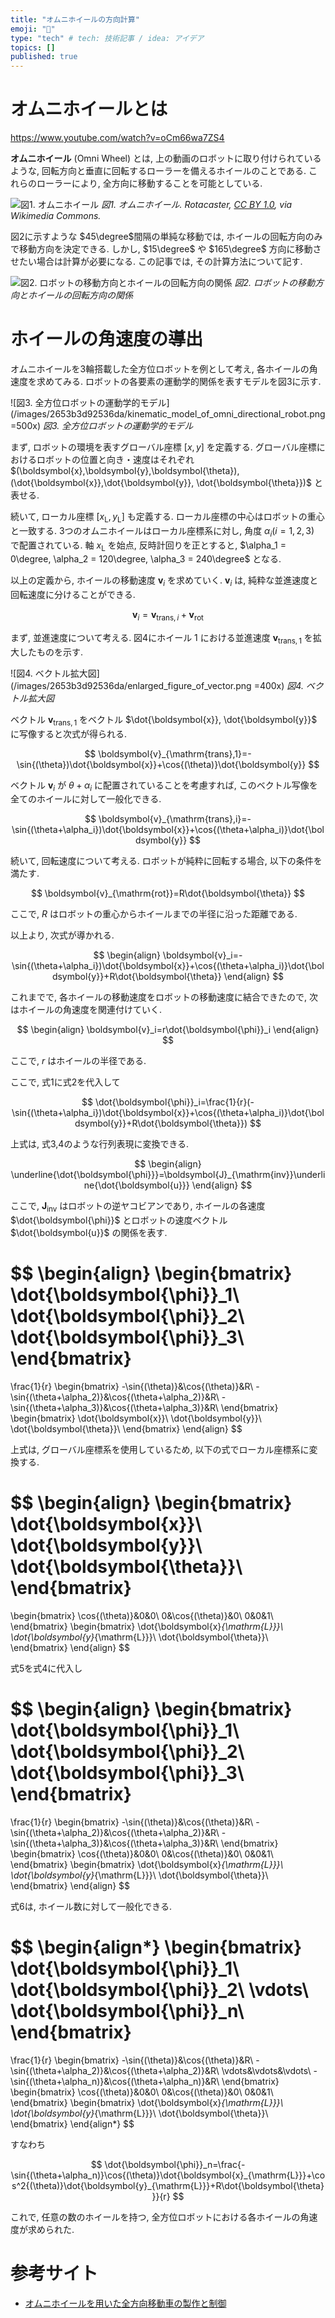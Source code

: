 ```yaml
---
title: "オムニホイールの方向計算"
emoji: "🧮"
type: "tech" # tech: 技術記事 / idea: アイデア
topics: []
published: true
---
```


# オムニホイールとは

https://www.youtube.com/watch?v=oCm66wa7ZS4

**オムニホイール** (Omni Wheel) とは, 上の動画のロボットに取り付けられているような, 回転方向と垂直に回転するローラーを備えるホイールのことである. これらのローラーにより, 全方向に移動することを可能としている.

![図1. オムニホイール](https://upload.wikimedia.org/wikipedia/commons/e/e3/Triple_Rotacaster_commercial_industrial_omni_wheel.jpg)
*図1. オムニホイール. Rotacaster, [CC BY 1.0](https://creativecommons.org/licenses/by/1.0), via Wikimedia Commons.*

図2に示すような $45\degree$間隔の単純な移動では, ホイールの回転方向のみで移動方向を決定できる. しかし, $15\degree$ や $165\degree$ 方向に移動させたい場合は計算が必要になる. この記事では, その計算方法について記す.

![図2. ロボットの移動方向とホイールの回転方向の関係](/images/2653b3d92536da/simple_movement.png)
*図2. ロボットの移動方向とホイールの回転方向の関係*

# ホイールの角速度の導出

オムニホイールを3輪搭載した全方位ロボットを例として考え, 各ホイールの角速度を求めてみる. ロボットの各要素の運動学的関係を表すモデルを図3に示す.

<!-- begin ignore -->
![図3. 全方位ロボットの運動学的モデル](/images/2653b3d92536da/kinematic_model_of_omni_directional_robot.png =500x)
*図3. 全方位ロボットの運動学的モデル*

まず, ロボットの環境を表すグローバル座標 $[x,y]$ を定義する. グローバル座標におけるロボットの位置と向き・速度はそれぞれ $(\boldsymbol{x},\boldsymbol{y},\boldsymbol{\theta}), (\dot{\boldsymbol{x}},\dot{\boldsymbol{y}}, \dot{\boldsymbol{\theta}})$ と表せる.

続いて, ローカル座標 $[x_{\mathrm{L}},y_{\mathrm{L}}]$ も定義する. ローカル座標の中心はロボットの重心と一致する. 3つのオムニホイールはローカル座標系に対し, 角度 $\alpha_i (i=1,2,3)$ で配置されている. 軸 $x_{\mathrm{L}}$ を始点, 反時計回りを正とすると, $\alpha_1 = 0\degree, \alpha_2 = 120\degree, \alpha_3 = 240\degree$ となる.
<!-- end ignore -->

以上の定義から, ホイールの移動速度 $\boldsymbol{v}_i$ を求めていく. $\boldsymbol{v}_i$ は, 純粋な並進速度と回転速度に分けることができる.

$$
\boldsymbol{v}_i=\boldsymbol{v}_{\mathrm{trans},i}+\boldsymbol{v}_{\mathrm{rot}}
$$

まず, 並進速度について考える. 図4にホイール $1$ における並進速度 $\boldsymbol{v}_{\mathrm{trans},1}$ を拡大したものを示す.

<!-- begin ignore -->
![図4. ベクトル拡大図](/images/2653b3d92536da/enlarged_figure_of_vector.png =400x)
*図4. ベクトル拡大図*

ベクトル $\boldsymbol{v}_{\mathrm{trans},1}$ をベクトル $\dot{\boldsymbol{x}}, \dot{\boldsymbol{y}}$ に写像すると次式が得られる.
<!-- end ignore -->

$$
\boldsymbol{v}_{\mathrm{trans},1}=-\sin{(\theta})\dot{\boldsymbol{x}}+\cos{(\theta)}\dot{\boldsymbol{y}}
$$

ベクトル $\boldsymbol{v}_i$ が $\theta+\alpha_i$ に配置されていることを考慮すれば, このベクトル写像を全てのホイールに対して一般化できる.

$$
\boldsymbol{v}_{\mathrm{trans},i}=-\sin{(\theta+\alpha_i})\dot{\boldsymbol{x}}+\cos{(\theta+\alpha_i)}\dot{\boldsymbol{y}}
$$

続いて, 回転速度について考える. ロボットが純粋に回転する場合, 以下の条件を満たす.

$$
\boldsymbol{v}_{\mathrm{rot}}=R\dot{\boldsymbol{\theta}}
$$

ここで, $R$ はロボットの重心からホイールまでの半径に沿った距離である.

以上より, 次式が導かれる.

$$
\begin{align}
   \boldsymbol{v}_i=-\sin{(\theta+\alpha_i})\dot{\boldsymbol{x}}+\cos{(\theta+\alpha_i)}\dot{\boldsymbol{y}}+R\dot{\boldsymbol{\theta}}
\end{align}
$$

これまでで, 各ホイールの移動速度をロボットの移動速度に結合できたので, 次はホイールの角速度を関連付けていく.

$$
\begin{align}
   \boldsymbol{v}_i=r\dot{\boldsymbol{\phi}}_i
\end{align}
$$

ここで, $r$ はホイールの半径である.

<!-- begin ignore -->
ここで, 式1に式2を代入して
<!-- end ignore -->

$$
\dot{\boldsymbol{\phi}}_i=\frac{1}{r}(-\sin{(\theta+\alpha_i})\dot{\boldsymbol{x}}+\cos{(\theta+\alpha_i)}\dot{\boldsymbol{y}}+R\dot{\boldsymbol{\theta}})
$$

上式は, 式3,4のような行列表現に変換できる.

$$
\begin{align}
   \underline{\dot{\boldsymbol{\phi}}}=\boldsymbol{J}_{\mathrm{inv}}\underline{\dot{\boldsymbol{u}}}
\end{align}
$$

<!-- begin ignore -->
ここで, $\boldsymbol{J}_{\mathrm{inv}}$ はロボットの逆ヤコビアンであり, ホイールの各速度 $\dot{\boldsymbol{\phi}}$ とロボットの速度ベクトル $\dot{\boldsymbol{u}}$ の関係を表す.
<!-- end ignore -->

$$
\begin{align}
   \begin{bmatrix}
      \dot{\boldsymbol{\phi}}_1\\
      \dot{\boldsymbol{\phi}}_2\\
      \dot{\boldsymbol{\phi}}_3\\
   \end{bmatrix}
   =
   \frac{1}{r}
   \begin{bmatrix}
      -\sin{(\theta)}&\cos{(\theta)}&R\\
      -\sin{(\theta+\alpha_2)}&\cos{(\theta+\alpha_2)}&R\\
      -\sin{(\theta+\alpha_3)}&\cos{(\theta+\alpha_3)}&R\\
   \end{bmatrix}
   \begin{bmatrix}
      \dot{\boldsymbol{x}}\\
      \dot{\boldsymbol{y}}\\
      \dot{\boldsymbol{\theta}}\\
   \end{bmatrix}
\end{align}
$$

上式は, グローバル座標系を使用しているため, 以下の式でローカル座標系に変換する.

$$
\begin{align}
   \begin{bmatrix}
      \dot{\boldsymbol{x}}\\
      \dot{\boldsymbol{y}}\\
      \dot{\boldsymbol{\theta}}\\
   \end{bmatrix}
   =
   \begin{bmatrix}
      \cos{(\theta)}&0&0\\
      0&\cos{(\theta)}&0\\
      0&0&1\\
   \end{bmatrix}
   \begin{bmatrix}
      \dot{\boldsymbol{x}_{\mathrm{L}}}\\
      \dot{\boldsymbol{y}_{\mathrm{L}}}\\
      \dot{\boldsymbol{\theta}}\\
   \end{bmatrix}
\end{align}
$$

<!-- begin ignore -->
式5を式4に代入し
<!-- end ignore -->

$$
\begin{align}
   \begin{bmatrix}
      \dot{\boldsymbol{\phi}}_1\\
      \dot{\boldsymbol{\phi}}_2\\
      \dot{\boldsymbol{\phi}}_3\\
   \end{bmatrix}
   =
   \frac{1}{r}
   \begin{bmatrix}
      -\sin{(\theta)}&\cos{(\theta)}&R\\
      -\sin{(\theta+\alpha_2)}&\cos{(\theta+\alpha_2)}&R\\
      -\sin{(\theta+\alpha_3)}&\cos{(\theta+\alpha_3)}&R\\
   \end{bmatrix}
   \begin{bmatrix}
      \cos{(\theta)}&0&0\\
      0&\cos{(\theta)}&0\\
      0&0&1\\
   \end{bmatrix}
   \begin{bmatrix}
      \dot{\boldsymbol{x}_{\mathrm{L}}}\\
      \dot{\boldsymbol{y}_{\mathrm{L}}}\\
      \dot{\boldsymbol{\theta}}\\
   \end{bmatrix}
\end{align}
$$

式6は, ホイール数に対して一般化できる.

$$
\begin{align*}
   \begin{bmatrix}
      \dot{\boldsymbol{\phi}}_1\\
      \dot{\boldsymbol{\phi}}_2\\
      \vdots\\
      \dot{\boldsymbol{\phi}}_n\\
   \end{bmatrix}
   =
   \frac{1}{r}
   \begin{bmatrix}
      -\sin{(\theta)}&\cos{(\theta)}&R\\
      -\sin{(\theta+\alpha_2)}&\cos{(\theta+\alpha_2)}&R\\
      \vdots&\vdots&\vdots\\
      -\sin{(\theta+\alpha_n)}&\cos{(\theta+\alpha_n)}&R\\
   \end{bmatrix}
   \begin{bmatrix}
      \cos{(\theta)}&0&0\\
      0&\cos{(\theta)}&0\\
      0&0&1\\
   \end{bmatrix}
   \begin{bmatrix}
      \dot{\boldsymbol{x}_{\mathrm{L}}}\\
      \dot{\boldsymbol{y}_{\mathrm{L}}}\\
      \dot{\boldsymbol{\theta}}\\
   \end{bmatrix}
\end{align*}
$$

<!-- begin ignore -->
すなわち
<!-- end ignore -->

$$
\dot{\boldsymbol{\phi}}_n=\frac{-\sin{(\theta+\alpha_n)}\cos{(\theta)}\dot{\boldsymbol{x}_{\mathrm{L}}}+\cos^2{(\theta)}\dot{\boldsymbol{y}_{\mathrm{L}}}+R\dot{\boldsymbol{\theta}}}{r}
$$

これで, 任意の数のホイールを持つ, 全方位ロボットにおける各ホイールの角速度が求められた.

# 参考サイト

 - [オムニホイールを用いた全方向移動車の製作と制御](https://blog.tokor.org/2015/05/14/%E3%82%AA%E3%83%A0%E3%83%8B%E3%83%9B%E3%82%A4%E3%83%BC%E3%83%AB%E3%82%92%E7%94%A8%E3%81%84%E3%81%9F%E5%85%A8%E6%96%B9%E5%90%91%E7%A7%BB%E5%8B%95%E8%BB%8A%E3%81%AE%E8%A3%BD%E4%BD%9C%E3%81%A8%E5%88%B6%E5%BE%A1/)

